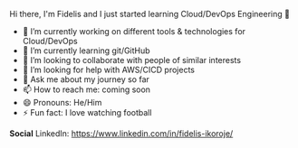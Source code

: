 Hi there, I'm Fidelis and I just started learning Cloud/DevOps Engineering 👋
- 🔭 I’m currently working on different tools & technologies for Cloud/DevOps
- 🌱 I’m currently learning git/GitHub
- 👯 I’m looking to collaborate with people of similar interests
- 🤔 I’m looking for help with AWS/CICD projects
- 💬 Ask me about my journey so far
- 📫 How to reach me: coming soon
- 😄 Pronouns: He/Him
- ⚡ Fun fact: I love watching football
  
**Social**
LinkedIn: https://www.linkedin.com/in/fidelis-ikoroje/
